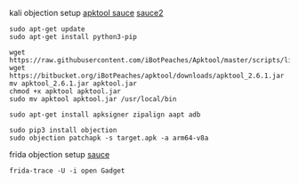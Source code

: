 kali objection setup [apktool sauce](https://github.com/iBotPeaches/Apktool/issues/2149) [sauce2](https://ibotpeaches.github.io/Apktool/install/)
```
sudo apt-get update
sudo apt-get install python3-pip

wget https://raw.githubusercontent.com/iBotPeaches/Apktool/master/scripts/linux/apktool
wget https://bitbucket.org/iBotPeaches/apktool/downloads/apktool_2.6.1.jar
mv apktool_2.6.1.jar apktool.jar
chmod +x apktool apktool.jar
sudo mv apktool apktool.jar /usr/local/bin

sudo apt-get install apksigner zipalign aapt adb

sudo pip3 install objection
sudo objection patchapk -s target.apk -a arm64-v8a
```

frida objection setup [sauce](https://gowthamr1.medium.com/android-ssl-pinning-bypass-using-objection-and-frida-scripts-f8199571e7d8)
```
frida-trace -U -i open Gadget
```
